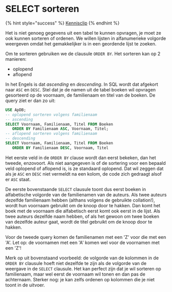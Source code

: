 # SELECT sorteren

{% hint style="success" %}
[Kennisclip](https://youtu.be/sIxtTy2hPFI)
{% endhint %}

Het is niet genoeg gegevens uit een tabel te kunnen opvragen, je moet ze ook kunnen sorteren of ordenen. We willen lijsten in alfanumerieke volgorde weergeven omdat het gemakkelijker is in een geordende lijst te zoeken.

Om te sorteren gebruiken we de clausule `ORDER BY`. Het sorteren kan op 2 manieren:

* oplopend
* aflopend

In het Engels is dat _ascending_ en _descending_. In SQL wordt dat afgekort naar `ASC` en `DESC`. Stel dat je de namen uit de tabel boeken wil opvragen gesorteerd op de voornaam, de familienaam en titel van de boeken. De query ziet er dan zo uit:

```sql
USE ApDB;
-- oplopend sorteren volgens familienaam
-- ascending
SELECT Voornaam, Familienaam, Titel FROM Boeken
   ORDER BY Familienaam ASC, Voornaam, Titel;
-- aflopend sorteren volgens familienaam
-- descending
SELECT Voornaam, Familienaam, Titel FROM Boeken
   ORDER BY Familienaam DESC, Voornaam, Titel
```

Het eerste veld in de `ORDER BY` clause wordt dan eerst bekeken, dan het tweede, enzovoort. Als niet aangegeven is of de sortering voor een bepaald veld oplopend of aflopend is, is ze standaard oplopend. Dat wil zeggen dat als je `ASC` en `DESC` niet vermeldt na een kolom, de code zich gedraagt alsof er `ASC` staat.

De eerste bovenstaande `SELECT` clausule toont dus eerst boeken in alfabetische volgorde van de familienamen van de auteurs. Als twee auteurs dezelfde familienaam hebben (althans volgens de gebruikte collation!), wordt hun voornaam gebruikt om de knoop door te hakken. Dan komt het boek met de voornaam die alfabetisch eerst komt ook eerst in de lijst. Als twee auteurs dezelfde naam hebben, of als het gewoon om twee boeken van dezelfde auteur gaat, wordt de titel gebruikt om de knoop door te hakken.

Voor de tweede query komen de familienamen met een 'Z' voor die met een 'A'. Let op: de voornamen met een 'A' komen wel voor de voornamen met een 'Z'!

Merk op uit bovenstaand voorbeeld: de volgorde van de kolommen in de `ORDER BY` clausule hoeft niet dezelfde te zijn als de volgorde van de weergave in de `SELECT` clausule. Het kan perfect zijn dat je wil sorteren op familienaam, maar wel eerst de voornaam wil tonen en dan pas de achternaam. Sterker nog: je kan zelfs ordenen op kolommen die je niet toont in de uitvoer.
